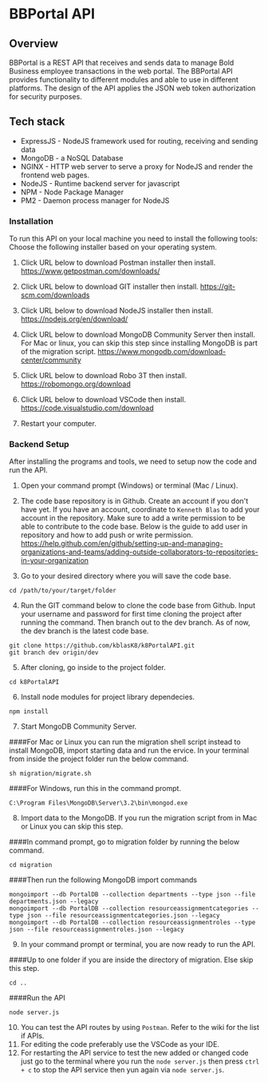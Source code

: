 # BBPortal API

## Overview
BBPortal is a REST API that receives and sends data to manage Bold Business employee transactions in the web portal. The BBPortal API provides functionality to different modules and able to use in different platforms. The design of the API applies the JSON web token authorization for security purposes.

## Tech stack
- ExpressJS - NodeJS framework used for routing, receiving and sending data
- MongoDB - a NoSQL Database
- NGINX - HTTP web server to serve a proxy for NodeJS and render the frontend web pages.
- NodeJS - Runtime backend server for javascript
- NPM - Node Package Manager
- PM2 - Daemon process manager for NodeJS

### Installation

To run this API on your local machine you need to install the following tools:
Choose the following installer based on your operating system.

1. Click URL below to download Postman installer then install. 
    https://www.getpostman.com/downloads/

2. Click URL below to download GIT installer then install. 
	https://git-scm.com/downloads

3. Click URL below to download NodeJS installer then install. 
	https://nodejs.org/en/download/

4. Click URL below to download MongoDB Community Server then install. For Mac or linux, you can skip this step since installing MongoDB is part of the migration script. 
	https://www.mongodb.com/download-center/community

5. Click URL below to download Robo 3T then install. 
	https://robomongo.org/download

7. Click URL below to download VSCode then install. 
	https://code.visualstudio.com/download

6. Restart your computer.

### Backend Setup

After installing the programs and tools, we need to setup now the code and run the API.
1. Open your command prompt (Windows) or terminal (Mac / Linux).

2. The code base repository is in Github. Create an account if you don't have yet. If you have an account, coordinate to `Kenneth Blas` to add your account in the repository. Make sure to add a write permission to be able to contribute to the code base. Below is the guide to add user in repository and how to add push or write permission. 
	https://help.github.com/en/github/setting-up-and-managing-organizations-and-teams/adding-outside-collaborators-to-repositories-in-your-organization

3. Go to your desired directory where you will save the code base.
```
cd /path/to/your/target/folder
```

4. Run the GIT command below to clone the code base from Github. Input your username and password for first time cloning the project after running the command. Then branch out to the dev branch. As of now, the dev branch is the latest code base.
```
git clone https://github.com/kblasK8/k8PortalAPI.git
git branch dev origin/dev
```

5. After cloning, go inside to the project folder.
```
cd k8PortalAPI
```

6. Install node modules for project library dependecies.
```
npm install
```

7. Start MongoDB Community Server.

####For Mac or Linux you can run the migration shell script instead to install MongoDB, import starting data and run the ervice. In your terminal from inside the project folder run the below command.
```
sh migration/migrate.sh
```
####For Windows, run this in the command prompt.
```
C:\Program Files\MongoDB\Server\3.2\bin\mongod.exe
```

8. Import data to the MongoDB. If you run the migration script from in Mac or Linux you can skip this step.

####In command prompt, go to migration folder by running the below command.
```
cd migration
```
####Then run the following MongoDB import commands
```
mongoimport --db PortalDB --collection departments --type json --file departments.json --legacy
mongoimport --db PortalDB --collection resourceassignmentcategories --type json --file resourceassignmentcategories.json --legacy
mongoimport --db PortalDB --collection resourceassignmentroles --type json --file resourceassignmentroles.json --legacy
```

9. In your command prompt or terminal, you are now ready to run the API.

####Up to one folder if you are inside the directory of migration. Else skip this step.
```
cd ..
```
####Run the API
```
node server.js
```

10. You can test the API routes by using `Postman`. Refer to the wiki for the list if APIs.
11. For editing the code preferably use the VSCode as your IDE.
12. For restarting the API service to test the new added or changed code just go to the terminal where you run the `node server.js` then  press `ctrl + c` to stop the API service then yun again via `node server.js`.
